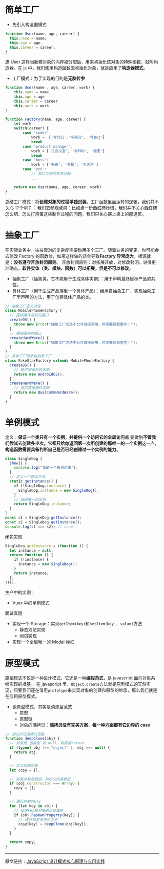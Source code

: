 # 简单工厂

- 先引入构造器模式

```js
function User(name, age, career) {
  this.name = name;
  this.age = age;
  this.career = career;
}
```

想 User 这样当新建对象的内存被分配后，用来初始化该对象的特殊函数，就叫构造器。在 js 中，我们使用构造函数去初始化对象，就是应用了**构造器模式**。

- 工厂模式：为了实现的目的是**无脑传参**

```js
function User(name , age, career, work) {
    this.name = name
    this.age = age
    this.career = career
    this.work = work
}

function Factory(name, age, career) {
    let work
    switch(career) {
        case 'coder':
            work =  ['写代码','写系分', '修Bug']
            break
        case 'product manager':
            work = ['订会议室', '写PRD', '催更']
            break
        case 'boss':
            work = ['喝茶', '看报', '见客户']
        case 'xxx':
            // 其它工种的职责分配
            ...

    return new User(name, age, career, work)
}
```

总结工厂模式：将**创建对象的过程单独封装**。工厂函数里面运转的逻辑，我们并不关心
举个例子：
我们去参观点菜：比如点一份西红柿炒蛋，我们并不关心西红柿怎么切、怎么打鸡蛋这些制作过程的问题，我们只关心摆上桌上的那道菜。

# 抽象工厂

在实际业务中，往往面对的复杂度需要动用多个工厂。随着业务的变更，你可能会去修改 Factory 的函数体，如果这样做的话会导致**Factory 异常庞大**。根源就是：**没有遵守开放封闭原则**。
开放封闭原则：对拓展开放，对修改封闭。说得更准确点，**软件实体（类、模块、函数）可以拓展，但是不可以修改**。

- 抽象工厂（抽象类，它不能用于生成具体实例）：用于声明最终目标产品的共性。
- 具体工厂（用于生成产品族里一个具体产品）：继承自抽象工厂，实现抽象工厂里声明的方法，用于创建具体产品的类。

```js
// 抽象工厂定义共性
class MobilePhoneFactory {
  // 提供操作系统的接口
  createOS() {
    throw new Error("抽象工厂方法不允许直接调用，你需要将我重写！");
  }
  // 提供硬件的接口
  createHardWare() {
    throw new Error("抽象工厂方法不允许直接调用，你需要将我重写！");
  }
}
// 具体工厂继承自抽象工厂
class FakeStarFactory extends MobilePhoneFactory {
  createOS() {
    // 提供安卓系统实例
    return new AndroidOS();
  }
  createHardWare() {
    // 提供高通硬件实例
    return new QualcommHardWare();
  }
}
```

# 单例模式

定义：**保证一个类只有一个实例，并提供一个访问它的全局访问点**
要做到**不管我们尝试去创建多少次，它都只给你返回第一次所创建的那唯一的一个实例**这一点，**构造函数需要具备判断自己是否已经创建过一个实例的能力**。

```js
class SingleDog {
  show() {
    console.log("我是一个单例对象");
  }
  // 定义一个静态方法
  static getInstance() {
    if (!SingleDog.instance) {
      SingleDog.instance = new SingleDog();
    }
    // 返回唯一的实例
    return SingleDog.instance;
  }
}
const s1 = SingleDog.getInstance();
const s2 = SingleDog.getInstance();
console.log(s1 === s2); // true
```

闭包实现

```js
SingleDog.getInstance = (function () {
  let instance = null;
  return function () {
    if (!instance) {
      instance = new SingleDog();
    }
    return instance;
  };
})();
```

生产中的实例：

- Vuex 中的单例模式

面试真题

- 实现一个 Storage：实现`getItem(key)`和`setItem(key , value)`方法
  - 静态方法实现
  - 闭包实现
- 实现一个全局唯一的 Modal 弹框

# 原型模式

原型模式不仅是一种设计模式，它还是一种**编程范式**，是 javascript 面向对象系统实现的根基。
在 javascript 里，`Object.create`方法就是原型模式的天然实现，只要我们还在借用`prototype`来实现对象的创建和原型的继承，那么我们就是在应用原型模式。

- 谈原型模式，其实是谈原型范式
  - 原型
  - 原型链
  - 对象的深拷贝：**深拷贝没有完美方案，每一种方案都有它边界的 case**

```js
// 递归实现深拷贝思路
function deepClone(obj) {
  // 如果是 值类型 或 null，则直接return
  if (typeof obj !== "object" || obj === null) {
    return obj;
  }

  // 定义结果对象
  let copy = {};

  // 如果对象是数组，则定义结果数组
  if (obj.constructor === Array) {
    copy = [];
  }

  // 遍历对象的key
  for (let key in obj) {
    // 如果key是对象的自有属性
    if (obj.hasOwnProperty(key)) {
      // 递归调用深拷贝方法
      copy[key] = deepClone(obj[key]);
    }
  }

  return copy;
}
```



------
原文链接：[JavaScript 设计模式核⼼原理与应⽤实践](https://juejin.cn/book/6844733790204461070)